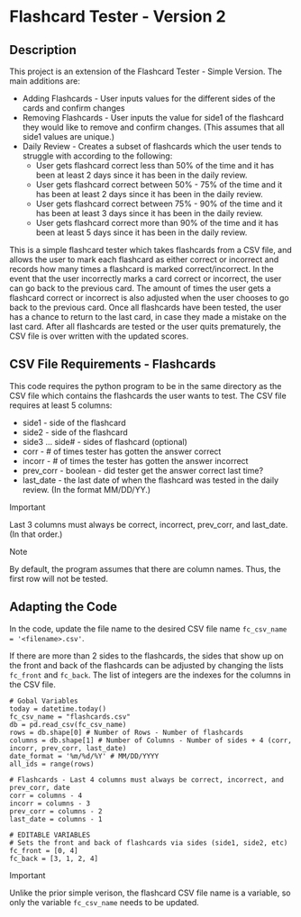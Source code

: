 # Flashcard Tester - Version 2

## Description
This project is an extension of the Flashcard Tester - Simple Version. 
The main additions are:
- Adding Flashcards - User inputs values for the different sides of the cards and confirm changes
- Removing Flashcards - User inputs the value for side1 of the flashcard they would like to remove and confirm changes. (This assumes that all side1 values are unique.)
- Daily Review - Creates a subset of flashcards which the user tends to struggle with according to the following:
  - User gets flashcard correct less than 50% of the time and it has been at least 2 days since it has been in the daily review.
  - User gets flashcard correct between 50% - 75% of the time and it has been at least 2 days since it has been in the daily review.
  - User gets flashcard correct between 75% - 90% of the time and it has been at least 3 days since it has been in the daily review.
  - User gets flashcard correct more than 90% of the time and it has been at least 5 days since it has been in the daily review.

This is a simple flashcard tester which takes flashcards from a CSV file, and allows the user to mark each flashcard as either correct or incorrect and records how many times a flashcard is marked correct/incorrect.
In the event that the user incorrectly marks a card correct or incorrect, the user can go back to the previous card.
The amount of times the user gets a flashcard correct or incorrect is also adjusted when the user chooses to go back to the previous card.
Once all flashcards have been tested, the user has a chance to return to the last card, in case they made a mistake on the last card. 
After all flashcards are tested or the user quits prematurely, the CSV file is over written with the updated scores.

## CSV File Requirements - Flashcards
This code requires the python program to be in the same directory as the CSV file which contains the flashcards the user wants to test.
The CSV file requires at least 5 columns:
- side1 - side of the flashcard
- side2 - side of the flashcard
- side3 ... side# - sides of flashcard (optional)
- corr - # of times tester has gotten the answer correct
- incorr - # of times the tester has gotten the answer incorrect
- prev_corr - boolean - did tester get the answer correct last time?
- last_date - the last date of when the flashcard was tested in the daily review. (In the format MM/DD/YY.)
  
>[!IMPORTANT]
>Last 3 columns must always be correct, incorrect, prev_corr, and last_date. (In that order.)

>[!NOTE]
>By default, the program assumes that there are column names. Thus, the first row will not be tested.

## Adapting the Code
In the code, update the file name to the desired CSV file name ```fc_csv_name = '<filename>.csv'```.

If there are more than 2 sides to the flashcards, the sides that show up on the front and back of the flashcards can be adjusted by changing the lists ```fc_front``` and ```fc_back```.
The list of integers are the indexes for the columns in the CSV file.

```
# Gobal Variables
today = datetime.today()
fc_csv_name = "flashcards.csv"
db = pd.read_csv(fc_csv_name)
rows = db.shape[0] # Number of Rows - Number of flashcards
columns = db.shape[1] # Number of Columns - Number of sides + 4 (corr, incorr, prev_corr, last_date)
date_format = '%m/%d/%Y' # MM/DD/YYYY
all_ids = range(rows)

# Flashcards - Last 4 columns must always be correct, incorrect, and prev_corr, date
corr = columns - 4
incorr = columns - 3
prev_corr = columns - 2
last_date = columns - 1

# EDITABLE VARIABLES
# Sets the front and back of flashcards via sides (side1, side2, etc)
fc_front = [0, 4]
fc_back = [3, 1, 2, 4]
```

> [!IMPORTANT]
> Unlike the prior simple verison, the flashcard CSV file name is a variable, so only the variable ```fc_csv_name``` needs to be updated.

 
